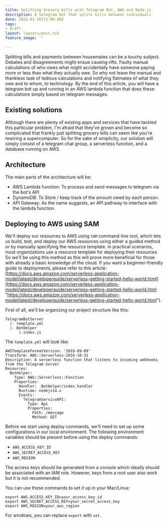 ```yaml
---
title: Splitting Grocery bills with Telegram Bot, AWS and Node.js
description: A telegram bot that splits bills between individuals.
date: 2022-01-16T13:00:00Z
tags:
- draft
layout: layouts/post.njk
feature_image: ''

---
```

Splitting bills and payments between housemates can be a touchy subject. Debates and disagreements might ensue causing rifts. Faulty manual calculations of who owes what might accidentally have someone paying more or less than what they actually owe. So why not leave the manual and thankless task of tedious calculations and notifying flatmates of what they owe and to whom, to technology. By the end of this article, you will have a telegram bot up and running in an AWS lambda function that does these calculations simply based on telegram messages.

## Existing solutions

Although there are plenty of existing apps and services that have tackled this particular problem, I'm afraid that they've grown and become so complicated that frankly just splitting grocery bills can seem like you're rewiring a supercomputer. So for the sake of simplicity, our solution will simply consist of a telegram chat group, a serverless function, and a database running on AWS.

## Architecture

The main parts of the architecture will be:

* AWS Lambda function: To process and send messages to telegram via the bot's API
* DynamoDB: To Store / keep track of the amount owed by each person.
* API Gateway: As the name suggests, an API pathway to interface with the lambda function.

## Deploying to AWS using SAM

We'll deploy our resources to AWS using `SAM` command-line tool, which lets us build, test, and deploy our AWS resources using either a guided method or by manually specifying the resource template. In practical scenarios, most organizations use a resource template for deploying their resources. So we'll be using this method as this will prove more beneficial for those with already a basic knowledge of the cloud. If you want a beginner-friendly guide to deployments, please refer to this article: [https://docs.aws.amazon.com/serverless-application-model/latest/developerguide/serverless-getting-started-hello-world.html](https://docs.aws.amazon.com/serverless-application-model/latest/developerguide/serverless-getting-started-hello-world.html "https://docs.aws.amazon.com/serverless-application-model/latest/developerguide/serverless-getting-started-hello-world.html").

First of all, we'll be organizing our project structure like this:

    TelegramBotServer
      |- template.yml
      |- BotHelper
          |-index.js

The `template.yml` will look like:

    AWSTemplateFormatVersion: '2010-09-09'
    Transform: AWS::Serverless-2016-10-31
    Description: A serverless function that listens to incoming webhooks from the Telegram Server 
    Resources:
      BotHelper:
        Type: AWS::Serverless::Function
        Properties:
          Handler:  BotHelper/index.handler
          Runtime: nodejs14.x
          Events:
            TelegramServiceAPI:
              Type: Api
              Properties:
                Path: /message
                Method: GET

Before we start using deploy commands, we'll need to set up some configurations in our local environment. The following environment variables should be present before using the deploy commands:

* `AWS_ACCESS_KEY_ID`
* `AWS_SECRET_ACCESS_KEY`
* `AWS_REGION`

The access keys should be generated from a console which ideally should be associated with an IAM role. However, keys from a root user also work but it is not recommended.

You can use these commands to set it up in your Mac/Linux:

    export AWS_ACCESS_KEY_ID=your_access_key_id
    export AWS_SECRET_ACCESS_KEY=your_secret_access_key
    export AWS_REGION=your_aws_region

For windows, you can replace `export` with `set`. 